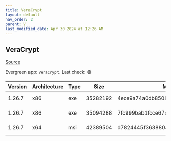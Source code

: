 ```yaml
---
title: VeraCrypt
layout: default
nav_order: 2
parent: V
last_modified_date: Apr 30 2024 at 12:26 AM
---
```


## VeraCrypt

[Source](https://www.veracrypt.fr/en/Home.html)

Evergreen app: `VeraCrypt`. Last check: 🟢

| Version | Architecture | Type | Size     | Md5                              | URI                                                                                                                                                                                                                                    |
| ------- | ------------ | ---- | -------- | -------------------------------- | -------------------------------------------------------------------------------------------------------------------------------------------------------------------------------------------------------------------------------------- |
| 1.26.7  | x86          | exe  | 35282192 | 4ece9a74a0db8508bb1d5dd60a977150 | [https://gigenet.dl.sourceforge.net/project/veracrypt/VeraCrypt%201.26.7/Windows/VeraCrypt%20Setup%201.26.7.exe](https://gigenet.dl.sourceforge.net/project/veracrypt/VeraCrypt%201.26.7/Windows/VeraCrypt%20Setup%201.26.7.exe)       |
| 1.26.7  | x86          | exe  | 35094288 | 7fc999bab1fcce67d33e6f3e34e5ebce | [https://gigenet.dl.sourceforge.net/project/veracrypt/VeraCrypt%201.26.7/Windows/VeraCrypt%20Portable%201.26.7.exe](https://gigenet.dl.sourceforge.net/project/veracrypt/VeraCrypt%201.26.7/Windows/VeraCrypt%20Portable%201.26.7.exe) |
| 1.26.7  | x64          | msi  | 42389504 | d7824445f363880a0a452a8dc08b6f15 | [https://gigenet.dl.sourceforge.net/project/veracrypt/VeraCrypt%201.26.7/Windows/VeraCrypt_Setup_x64_1.26.7.msi](https://gigenet.dl.sourceforge.net/project/veracrypt/VeraCrypt%201.26.7/Windows/VeraCrypt_Setup_x64_1.26.7.msi)       |
